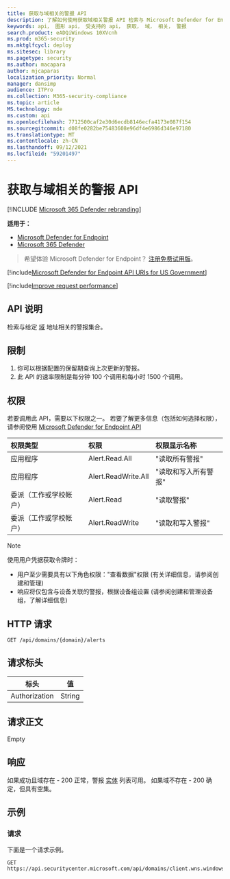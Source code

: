 ```yaml
---
title: 获取与域相关的警报 API
description: 了解如何使用获取域相关警报 API 检索与 Microsoft Defender for Endpoint 中的给定域地址相关的警报。
keywords: api， 图形 api， 受支持的 api， 获取， 域， 相关， 警报
search.product: eADQiWindows 10XVcnh
ms.prod: m365-security
ms.mktglfcycl: deploy
ms.sitesec: library
ms.pagetype: security
ms.author: macapara
author: mjcaparas
localization_priority: Normal
manager: dansimp
audience: ITPro
ms.collection: M365-security-compliance
ms.topic: article
MS.technology: mde
ms.custom: api
ms.openlocfilehash: 7712500caf2e30d6ecdb8146ecfa4173e087f154
ms.sourcegitcommit: d08fe0282be75483608e96df4e6986d346e97180
ms.translationtype: MT
ms.contentlocale: zh-CN
ms.lasthandoff: 09/12/2021
ms.locfileid: "59201497"
---
```

# <a name="get-domain-related-alerts-api"></a>获取与域相关的警报 API

[!INCLUDE [Microsoft 365 Defender rebranding](../../includes/microsoft-defender.md)]

**适用于：**
- [Microsoft Defender for Endpoint](https://go.microsoft.com/fwlink/p/?linkid=2154037)
- [Microsoft 365 Defender](https://go.microsoft.com/fwlink/?linkid=2118804)

> 希望体验 Microsoft Defender for Endpoint？ [注册免费试用版](https://signup.microsoft.com/create-account/signup?products=7f379fee-c4f9-4278-b0a1-e4c8c2fcdf7e&ru=https://aka.ms/MDEp2OpenTrial?ocid=docs-wdatp-exposedapis-abovefoldlink)。

[!include[Microsoft Defender for Endpoint API URIs for US Government](../../includes/microsoft-defender-api-usgov.md)]

[!include[Improve request performance](../../includes/improve-request-performance.md)]

## <a name="api-description"></a>API 说明

检索与给定 [域](alerts.md) 地址相关的警报集合。

## <a name="limitations"></a>限制

1. 你可以根据配置的保留期查询上次更新的警报。
2. 此 API 的速率限制是每分钟 100 个调用和每小时 1500 个调用。

## <a name="permissions"></a>权限

若要调用此 API，需要以下权限之一。 若要了解更多信息（包括如何选择权限），请参阅使用 [Microsoft Defender for Endpoint API](apis-intro.md)

权限类型|权限|权限显示名称
:---|:---|:---
应用程序|Alert.Read.All|"读取所有警报"
应用程序|Alert.ReadWrite.All|"读取和写入所有警报"
委派（工作或学校帐户）|Alert.Read|"读取警报"
委派（工作或学校帐户）|Alert.ReadWrite|"读取和写入警报"

> [!NOTE]
> 使用用户凭据获取令牌时：
>
> - 用户至少需要具有以下角色权限："查看数据"权限 (有关详细信息，请参阅创建和管理) [](user-roles.md)
> - 响应将仅包含与设备关联的警报，根据设备组设置 (请参阅创建和管理设备组，了解详细信息) [](machine-groups.md)

## <a name="http-request"></a>HTTP 请求

```http
GET /api/domains/{domain}/alerts
```

## <a name="request-headers"></a>请求标头

|标头|值|
|---|---|
|Authorization|String|

## <a name="request-body"></a>请求正文

Empty

## <a name="response"></a>响应

如果成功且域存在 - 200 正常，警报 [实体](alerts.md) 列表可用。 如果域不存在 - 200 确定，但具有空集。

## <a name="example"></a>示例

### <a name="request"></a>请求

下面是一个请求示例。

```http
GET https://api.securitycenter.microsoft.com/api/domains/client.wns.windows.com/alerts
```
